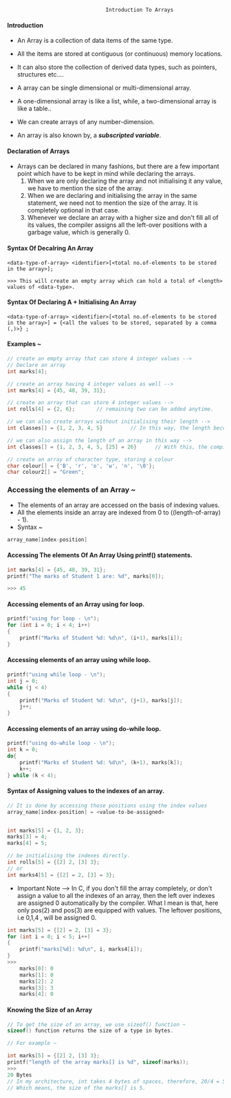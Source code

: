                                     Introduction To Arrays

#### Introduction
* An Array is a collection of data items of the same type.

* All the items are stored at contiguous (or continuous) memory locations.

* It can also store the collection of derived data types, such as pointers, structures etc....

* A array can be single dimensional or multi-dimensional array.

* A one-dimensional array is like a list, while, a two-dimensional array is like a table..

* We can create arrays of any number-dimension.

* An array is also known by, a *__subscripted variable__*.

#### Declaration of Arrays
* Arrays can be declared in many fashions, but there are a few important point which have to be kept in mind while declaring the arrays.
    1. When we are only declaring the array and not initialising it any value, we have to mention the size of the array.
    2. When we are declaring and initialising the array in the same statement, we need not to mention the size of the array. It is completely optional in that case.
    3. Whenever we declare an array with a higher size and don't fill all of its values, the compiler assigns all the left-over positions with a garbage value, which is generally 0.
    

#### Syntax Of Decalring An Array

    <data-type-of-array> <identifier>[<total no.of-elements to be stored in the array>];

    >>> This will create an empty array which can hold a total of <length> values of <data-type>.

#### Syntax Of Declaring A + Initialising An Array

    <data-type-of-array> <identifier>[<total no.of-elements to be stored in the array>] = {<all the values to be stored, separated by a comma (,)>} ;


#### Examples ~

```c
// create an empty array that can store 4 integer values -->
// Declare an array
int marks[4];

// create an array having 4 integer values as well -->
int marks[4] = {45, 48, 39, 31};

// create an array that can store 4 integer values -->
int rolls[4] = {2, 6};       // remaining two can be added anytime.

// we can also create arrays without initialising their length -->
int classes[] = {1, 2, 3, 4, 5}         // In this way, the length becomes the total number of elements.

// we can also assign the length of an array in this way -->
int classes[] = {1, 2, 3, 4, 5, [25] = 26}      // With this, the compiler wll assign the length of the array to 25 elements

// create an array of character type, storing a colour
char colour[] = {'B', 'r', 'o', 'w', 'n', '\0'};
char colour2[] = "Green";
```

### Accessing the elements of an Array ~
* The elements of an array are accessed on the basis of indexing values.
* All the elements inside an array are indexed from 0 to ((length-of-array) - 1).
* Syntax ~
```c
array_name[index-position]
```

#### Accessing The elements Of An Array Using printf() statements.

```c
int marks[4] = {45, 48, 39, 31};
printf("The marks of Student 1 are: %d", marks[0]);

>>> 45
```

#### Accessing elements of an Array using for loop.

```c
printf("using for loop - \n");
for (int i = 0; i < 4; i++)
{
    printf("Marks of Student %d: %d\n", (i+1), marks[i]);
}
```

#### Accessing elements of an array using while loop.

```c
printf("using while loop - \n");
int j = 0;
while (j < 4)
{
    printf("Marks of Student %d: %d\n", (j+1), marks[j]);
    j++;
}
```

#### Accessing elements of an array using do-while loop.

```c
printf("using do-while loop - \n");
int k = 0;
do{
    printf("Marks of Student %d: %d\n", (k+1), marks[k]);
    k++;
} while (k < 4);
```


#### Syntax of Assigning values to the indexes of an array.

```c
// It is done by accessing those positions using the index values
array_name[index-position] = <value-to-be-assigned>
```

```c

int marks[5] = {1, 2, 3};
marks[3] = 4;
marks[4] = 5;

// be initialising the indexes directly.
int rolls[5] = {[2] 2, [3] 3};
// or
int marks4[5] = {[2] = 2, [3] = 3};

```

* Important Note --> In C, if you don't fill the array completely, or don't assign a value to all the indexes of an array, then the left over indexes are assigned 0 automatically by the compiler.
What I mean is that, here only pos(2) and pos(3) are equipped with values. The leftover positions, i.e 0,1,4 , will be assigned 0.

```c
int marks[5] = {[2] = 2, [3] = 3};
for (int i = 0; i < 5; i++)
{
    printf("marks[%d]: %d\n", i, marks4[i]);
}
>>> 
    marks[0]: 0
    marks[1]: 0
    marks[2]: 2
    marks[3]: 3
    marks[4]: 0
```

#### Knowing the Size of an Array
```c
// To get the size of an array, we use sizeof() function ~
sizeof() function returns the size of a type in bytes. 

// For example ~

int marks[5] = {[2] 2, [3] 3};
printf("length of the array marks[] is %d", sizeof(marks));
>>> 
20 Bytes
// In my architecture, int takes 4 bytes of spaces, therefore, 20/4 = 5. 
// Which means, the size of the marks[] is 5.
```

